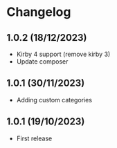# Changelog

## 1.0.2 (18/12/2023)

+ Kirby 4 support (remove kirby 3)
+ Update composer

## 1.0.1 (30/11/2023)

+ Adding custom categories

## 1.0.1 (19/10/2023)

+ First release
